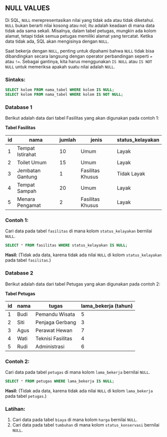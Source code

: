 ## NULL VALUES

Di SQL, `NULL` merepresentasikan nilai yang tidak ada atau tidak diketahui. `NULL` bukan berarti nilai kosong atau nol; itu adalah keadaan di mana data tidak ada sama sekali. Misalnya, dalam tabel petugas, mungkin ada kolom alamat, tetapi tidak semua petugas memiliki alamat yang tercatat. Ketika data tidak ada, SQL akan mengisinya dengan `NULL`.

Saat bekerja dengan `NULL`, penting untuk dipahami bahwa `NULL` tidak bisa dibandingkan secara langsung dengan operator perbandingan seperti `=` atau `!=`. Sebagai gantinya, kita harus menggunakan `IS NULL` atau `IS NOT NULL` untuk memeriksa apakah suatu nilai adalah `NULL`.

### Sintaks:
```sql
SELECT kolom FROM nama_tabel WHERE kolom IS NULL;
SELECT kolom FROM nama_tabel WHERE kolom IS NOT NULL;
```
### Database 1

Berikut adalah data dari tabel Fasilitas yang akan digunakan pada contoh 1:

**Tabel Fasilitas**

| id | nama             | jumlah | jenis             | status_kelayakan |
|----|------------------|--------|-------------------|------------------|
| 1  | Tempat Istirahat | 10     | Umum              | Layak            |
| 2  | Toilet Umum      | 15     | Umum              | Layak            |
| 3  | Jembatan Gantung | 1      | Fasilitas Khusus  | Tidak Layak      |
| 4  | Tempat Sampah    | 20     | Umum              | Layak            |
| 5  | Menara Pengamat  | 2      | Fasilitas Khusus  | Layak            |


### Contoh 1:
Cari data pada tabel `fasilitas` di mana kolom `status_kelayakan` bernilai `NULL`.
```sql
SELECT * FROM fasilitas WHERE status_kelayakan IS NULL;
```

**Hasil:**
(Tidak ada data, karena tidak ada nilai `NULL` di kolom `status_kelayakan` pada tabel `fasilitas`.)

### Database 2

Berikut adalah data dari tabel Petugas yang akan digunakan pada contoh 2:

**Tabel Petugas**

| id | nama | tugas                | lama_bekerja (tahun) |
|----|------|----------------------|----------------------|
| 1  | Budi | Pemandu Wisata       | 5                    |
| 2  | Siti | Penjaga Gerbang      | 3                    |
| 3  | Agus | Perawat Hewan        | 7                    |
| 4  | Wati | Teknisi Fasilitas    | 4                    |
| 5  | Rudi | Administrasi         | 6                    |

### Contoh 2:
Cari data pada tabel `petugas` di mana kolom `lama_bekerja` bernilai `NULL`.
```sql
SELECT * FROM petugas WHERE lama_bekerja IS NULL;
```

**Hasil:**
(Tidak ada data, karena tidak ada nilai `NULL` di kolom `lama_bekerja` pada tabel `petugas`.)

### Latihan:
1. Cari data pada tabel `biaya` di mana kolom `harga` bernilai `NULL`.
2. Cari data pada tabel `tumbuhan` di mana kolom `status_konservasi` bernilai `NULL`.
